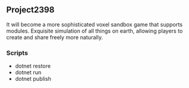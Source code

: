 ## Project2398
It will become a more sophisticated voxel sandbox game that supports modules. Exquisite simulation of all things on earth, allowing players to create and share freely more naturally.

### Scripts
* dotnet restore
* dotnet run
* dotnet publish